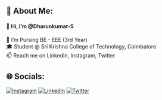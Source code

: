 ## 💫 About Me:
#### 👋 Hi, I’m @Dharunkumar-S<br>
📘 I’m Pursing BE - EEE (3rd Year) <br>
🎓 Student @ Sri Krishna College of Technology, Coimbatore<br>
📫 Reach me on LinkedIn, Instagram, Twitter


## 🌐 Socials:
[![Instagram](https://img.shields.io/badge/Instagram-%23E4405F.svg?logo=Instagram&logoColor=white)](https://instagram.com/dharunkumar-s) [![LinkedIn](https://img.shields.io/badge/LinkedIn-%230077B5.svg?logo=linkedin&logoColor=white)](https://linkedin.com/in/dharunkumars) [![Twitter](https://img.shields.io/badge/Twitter-%231DA1F2.svg?logo=Twitter&logoColor=white)](https://twitter.com/dharun_kumar_s)
